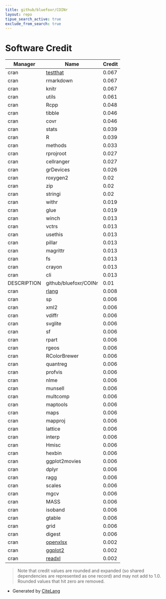 ```yaml
---
title: github/bluefoxr/COINr
layout: repo
tipue_search_active: true
exclude_from_search: true
---
```

# Software Credit

|Manager|Name|Credit|
|-------|----|------|
|cran|[testthat](https://testthat.r-lib.org)|0.067|
|cran|rmarkdown|0.067|
|cran|knitr|0.067|
|cran|utils|0.061|
|cran|Rcpp|0.048|
|cran|tibble|0.046|
|cran|covr|0.046|
|cran|stats|0.039|
|cran|R|0.039|
|cran|methods|0.033|
|cran|rprojroot|0.027|
|cran|cellranger|0.027|
|cran|grDevices|0.026|
|cran|roxygen2|0.02|
|cran|zip|0.02|
|cran|stringi|0.02|
|cran|withr|0.019|
|cran|glue|0.019|
|cran|winch|0.013|
|cran|vctrs|0.013|
|cran|usethis|0.013|
|cran|pillar|0.013|
|cran|magrittr|0.013|
|cran|fs|0.013|
|cran|crayon|0.013|
|cran|cli|0.013|
|DESCRIPTION|github/bluefoxr/COINr|0.01|
|cran|[rlang](https://rlang.r-lib.org)|0.008|
|cran|sp|0.006|
|cran|xml2|0.006|
|cran|vdiffr|0.006|
|cran|svglite|0.006|
|cran|sf|0.006|
|cran|rpart|0.006|
|cran|rgeos|0.006|
|cran|RColorBrewer|0.006|
|cran|quantreg|0.006|
|cran|profvis|0.006|
|cran|nlme|0.006|
|cran|munsell|0.006|
|cran|multcomp|0.006|
|cran|maptools|0.006|
|cran|maps|0.006|
|cran|mapproj|0.006|
|cran|lattice|0.006|
|cran|interp|0.006|
|cran|Hmisc|0.006|
|cran|hexbin|0.006|
|cran|ggplot2movies|0.006|
|cran|dplyr|0.006|
|cran|ragg|0.006|
|cran|scales|0.006|
|cran|mgcv|0.006|
|cran|MASS|0.006|
|cran|isoband|0.006|
|cran|gtable|0.006|
|cran|grid|0.006|
|cran|digest|0.006|
|cran|[openxlsx](https://ycphs.github.io/openxlsx/index.html)|0.002|
|cran|[ggplot2](https://ggplot2.tidyverse.org)|0.002|
|cran|[readxl](https://readxl.tidyverse.org)|0.002|


> Note that credit values are rounded and expanded (so shared dependencies are represented as one record) and may not add to 1.0. Rounded values that hit zero are removed.


- Generated by [CiteLang](https://github.com/vsoch/citelang)
